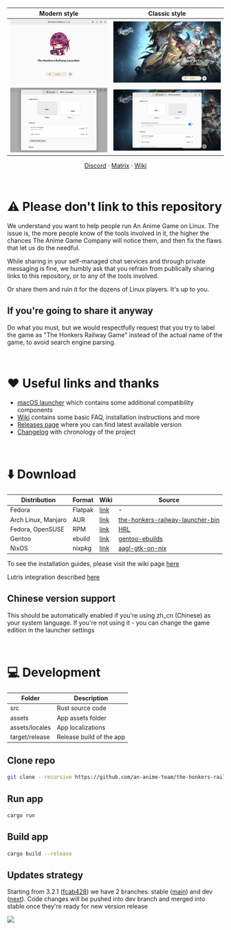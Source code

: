 | Modern style | Classic style |
| :-: | :-: |
| <picture><source media="(prefers-color-scheme: dark)" srcset="repository/main-modern-dark.png"><img src="repository/main-modern.png"></picture> | <picture><source media="(prefers-color-scheme: dark)" srcset="repository/main-classic-dark.png"><img src="repository/main-classic.png"></picture> |
| <picture><source media="(prefers-color-scheme: dark)" srcset="repository/settings-modern-dark.png"><img src="repository/settings-modern.png"></picture> | <picture><source media="(prefers-color-scheme: dark)" srcset="repository/settings-classic-dark.png"><img src="repository/settings-classic.png"></picture> |

<p align="center">
    <a href="https://discord.gg/ck37X6UWBp">Discord</a> ·
    <a href="https://matrix.to/#/#an-anime-game:envs.net">Matrix</a> ·
    <a href="https://github.com/an-anime-team/the-honkers-railway-launcher/wiki">Wiki</a>
</p>

<br>

# ⚠️ Please don't link to this repository

We understand you want to help people run An Anime Game on Linux. The issue is, the more people know
of the tools involved in it, the higher the chances The Anime Game Company will notice them, and then
fix the flaws that let us do the needful.

While sharing in your self-managed chat services and through private messaging is fine, we humbly ask
that you refrain from publically sharing links to this repository, or to any of the tools involved.

Or share them and ruin it for the dozens of Linux players. It's up to you.

## If you're going to share it anyway

Do what you must, but we would respectfully request that you try to label the game as "The Honkers Railway Game"
instead of the actual name of the game, to avoid search engine parsing.

<br>

# ♥️ Useful links and thanks

* [macOS launcher](https://github.com/3Shain/yet-another-anime-game-launcher) which contains some additional compatibility components
* [Wiki](https://github.com/an-anime-team/the-honkers-railway-launcher/wiki) contains some basic FAQ, installation instructions and more
* [Releases page](https://github.com/an-anime-team/the-honkers-railway-launcher/releases) where you can find latest available version
* [Changelog](CHANGELOG.md) with chronology of the project

<br>

# ⬇️ Download

| Distribution | Format | Wiki | Source |
| - | - | - | - |
| Fedora | Flatpak | [link](https://github.com/an-anime-team/the-honkers-railway-launcher/wiki/Installation#-any-distribution-flatpak) | - |
| Arch Linux, Manjaro | AUR | [link](https://github.com/an-anime-team/the-honkers-railway-launcher/wiki/Installation#-arch-linux-aur) | [the-honkers-railway-launcher-bin](https://aur.archlinux.org/packages/the-honkers-railway-launcher-bin) |
| Fedora, OpenSUSE | RPM | [link](https://github.com/an-anime-team/the-honkers-railway-launcher/wiki/Installation#-fedora-rpm) | [HRL](https://build.opensuse.org/repositories/home:Maroxy:AAT-Apps/HRL) |
| Gentoo | ebuild | [link](https://github.com/an-anime-team/the-honkers-railway-launcher/wiki/Installation#-gentoo-linux-ebuild) | [gentoo-ebuilds](https://github.com/an-anime-team/gentoo-ebuilds) |
| NixOS | nixpkg | [link](https://github.com/an-anime-team/the-honkers-railway-launcher/wiki/Installation#-nixos-nixpkg) | [aagl-gtk-on-nix](https://github.com/ezKEa/aagl-gtk-on-nix) |

To see the installation guides, please visit the wiki page [here](https://github.com/an-anime-team/the-honkers-railway-launcher/wiki/Installation)

Lutris integration described [here](https://github.com/an-anime-team/the-honkers-railway-launcher/wiki/Installation#-lutris)

## Chinese version support

This should be automatically enabled if you're using zh_cn (Chinese) as your system language. If you're not using it - you can change the game edition in the launcher settings

<br>

# 💻 Development

| Folder | Description |
| - | - |
| src | Rust source code |
| assets | App assets folder |
| assets/locales | App localizations |
| target/release | Release build of the app |

## Clone repo

```sh
git clone --recursive https://github.com/an-anime-team/the-honkers-railway-launcher
```

## Run app

```sh
cargo run
```

## Build app

```sh
cargo build --release
```

## Updates strategy

Starting from 3.2.1 ([fcab428](https://github.com/an-anime-team/the-honkers-railway-launcher/commit/fcab428cb40b1457f41e0856f9d1e1473acbe653)) we have 2 branches: stable ([main](https://github.com/an-anime-team/the-honkers-railway-launcher/tree/main)) and dev ([next](https://github.com/an-anime-team/the-honkers-railway-launcher/tree/next)). Code changes will be pushed into dev branch and merged into stable once they're ready for new version release

<img src="repository/branches.png" />
